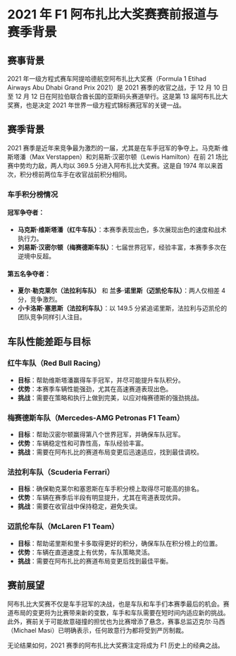 # 2021 年 F1 阿布扎比大奖赛赛前报道与赛季背景

## 赛事背景

2021 年一级方程式赛车阿提哈德航空阿布扎比大奖赛（Formula 1 Etihad Airways Abu Dhabi Grand Prix 2021）是 2021 赛季的收官之战，于 12 月 10 日至 12 月 12 日在阿拉伯联合酋长国的亚斯码头赛道举行。这是第 13 届阿布扎比大奖赛，也是决定 2021 年世界一级方程式锦标赛冠军的关键一战。

## 赛季背景

2021 赛季是近年来竞争最为激烈的一届，尤其是在车手冠军的争夺上。马克斯·维斯塔潘（Max Verstappen）和刘易斯·汉密尔顿（Lewis Hamilton）在前 21 场比赛中势均力敌，两人均以 369.5 分进入阿布扎比大奖赛。这是自 1974 年以来首次，积分榜前两位车手在收官战前积分相同。

### 车手积分榜情况

#### 冠军争夺者：

- **马克斯·维斯塔潘（红牛车队）**：本赛季表现出色，多次展现出色的速度和战术执行力。
- **刘易斯·汉密尔顿（梅赛德斯车队）**：七届世界冠军，经验丰富，本赛季多次在逆境中反超。

#### 第五名争夺者：

- **夏尔·勒克莱尔（法拉利车队）** 和 **兰多·诺里斯（迈凯伦车队）**：两人仅相差 4 分，竞争激烈。
- **小卡洛斯·塞恩斯（法拉利车队）**：以 149.5 分紧追诺里斯，法拉利与迈凯伦的团队竞争同样引人注目。

## 车队性能差距与目标

### 红牛车队（Red Bull Racing）

- **目标**：帮助维斯塔潘赢得车手冠军，并尽可能提升车队积分。
- **优势**：本赛季车辆性能强劲，尤其在高速赛道表现出色。
- **挑战**：需要在策略和执行上做到完美，以应对梅赛德斯的强劲挑战。

### 梅赛德斯车队（Mercedes-AMG Petronas F1 Team）

- **目标**：帮助汉密尔顿赢得第八个世界冠军，并确保车队冠军。
- **优势**：车辆稳定性和可靠性高，车队经验丰富。
- **挑战**：需要在阿布扎比的赛道布局变更后迅速适应，找到最佳调校。

### 法拉利车队（Scuderia Ferrari）

- **目标**：确保勒克莱尔和塞恩斯在车手积分榜上取得尽可能高的排名。
- **优势**：车辆在赛季后半段有明显提升，尤其在弯道表现优异。
- **挑战**：需要在收官战中保持稳定，避免失误。

### 迈凯伦车队（McLaren F1 Team）

- **目标**：帮助诺里斯和里卡多取得更好的积分，确保车队在积分榜上的位置。
- **优势**：车辆在直道速度上有优势，车队策略灵活。
- **挑战**：需要在阿布扎比的赛道布局变更后找到最佳平衡。

## 赛前展望

阿布扎比大奖赛不仅是车手冠军的决战，也是车队和车手们本赛季最后的机会。赛道布局的变更将为比赛带来新的变数，车手和车队需要在短时间内适应新的挑战。此外，赛前关于可能故意碰撞的担忧也为比赛增添了悬念，赛事总监迈克尔·马西（Michael Masi）已明确表示，任何故意行为都将受到严厉制裁。

无论结果如何，2021 赛季的阿布扎比大奖赛注定将成为 F1 历史上的经典之战。
